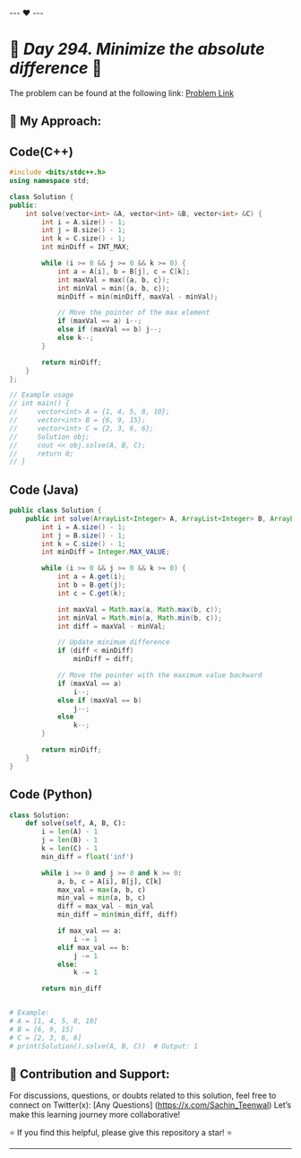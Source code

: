 --- ❤️ ---

# 🚀 _Day 294. Minimize the absolute difference_ 🧠


The problem can be found at the following link: [Problem Link](https://www.interviewbit.com/problems/minimize-the-absolute-difference/)

## 🎯 **My Approach:**


## Code(C++)
```cpp
#include <bits/stdc++.h>
using namespace std;

class Solution {
public:
    int solve(vector<int> &A, vector<int> &B, vector<int> &C) {
        int i = A.size() - 1;
        int j = B.size() - 1;
        int k = C.size() - 1;
        int minDiff = INT_MAX;

        while (i >= 0 && j >= 0 && k >= 0) {
            int a = A[i], b = B[j], c = C[k];
            int maxVal = max({a, b, c});
            int minVal = min({a, b, c});
            minDiff = min(minDiff, maxVal - minVal);

            // Move the pointer of the max element
            if (maxVal == a) i--;
            else if (maxVal == b) j--;
            else k--;
        }

        return minDiff;
    }
};

// Example usage
// int main() {
//     vector<int> A = {1, 4, 5, 8, 10};
//     vector<int> B = {6, 9, 15};
//     vector<int> C = {2, 3, 6, 6};
//     Solution obj;
//     cout << obj.solve(A, B, C);
//     return 0;
// }

```

## Code (Java)

```java
public class Solution {
    public int solve(ArrayList<Integer> A, ArrayList<Integer> B, ArrayList<Integer> C) {
        int i = A.size() - 1;
        int j = B.size() - 1;
        int k = C.size() - 1;
        int minDiff = Integer.MAX_VALUE;

        while (i >= 0 && j >= 0 && k >= 0) {
            int a = A.get(i);
            int b = B.get(j);
            int c = C.get(k);

            int maxVal = Math.max(a, Math.max(b, c));
            int minVal = Math.min(a, Math.min(b, c));
            int diff = maxVal - minVal;

            // Update minimum difference
            if (diff < minDiff)
                minDiff = diff;

            // Move the pointer with the maximum value backward
            if (maxVal == a)
                i--;
            else if (maxVal == b)
                j--;
            else
                k--;
        }

        return minDiff;
    }
}

```

## Code (Python)

```python
class Solution:
    def solve(self, A, B, C):
        i = len(A) - 1
        j = len(B) - 1
        k = len(C) - 1
        min_diff = float('inf')

        while i >= 0 and j >= 0 and k >= 0:
            a, b, c = A[i], B[j], C[k]
            max_val = max(a, b, c)
            min_val = min(a, b, c)
            diff = max_val - min_val
            min_diff = min(min_diff, diff)

            if max_val == a:
                i -= 1
            elif max_val == b:
                j -= 1
            else:
                k -= 1

        return min_diff


# Example:
# A = [1, 4, 5, 8, 10]
# B = [6, 9, 15]
# C = [2, 3, 6, 6]
# print(Solution().solve(A, B, C))  # Output: 1

```



## 🎯 **Contribution and Support:**

For discussions, questions, or doubts related to this solution, feel free to connect on Twitter(x): [Any Questions] (https://x.com/Sachin_Teenwal) Let’s make this learning journey more collaborative!

⭐ If you find this helpful, please give this repository a star! ⭐

---

